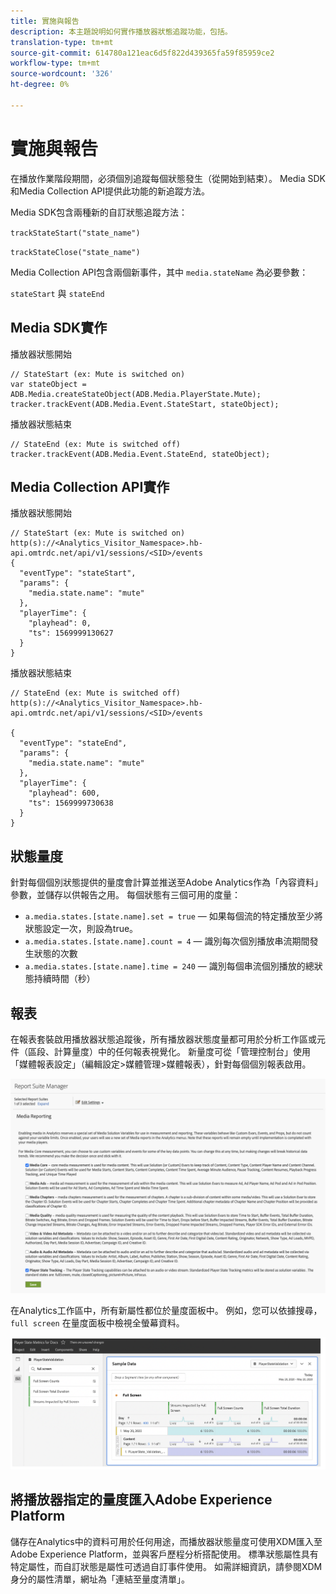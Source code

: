 ```yaml
---
title: 實施與報告
description: 本主題說明如何實作播放器狀態追蹤功能，包括。
translation-type: tm+mt
source-git-commit: 614780a121eac6d5f822d439365fa59f85959ce2
workflow-type: tm+mt
source-wordcount: '326'
ht-degree: 0%

---
```



# 實施與報告

在播放作業階段期間，必須個別追蹤每個狀態發生（從開始到結束）。 Media SDK和Media Collection API提供此功能的新追蹤方法。

Media SDK包含兩種新的自訂狀態追蹤方法：

`trackStateStart("state_name")`

`trackStateClose("state_name")`


Media Collection API包含兩個新事件，其中 `media.stateName` 為必要參數：

`stateStart` 與 `stateEnd`

## Media SDK實作

播放器狀態開始

```
// StateStart (ex: Mute is switched on)
var stateObject = ADB.Media.createStateObject(ADB.Media.PlayerState.Mute);
tracker.trackEvent(ADB.Media.Event.StateStart, stateObject);
```

播放器狀態結束

```
// StateEnd (ex: Mute is switched off)
tracker.trackEvent(ADB.Media.Event.StateEnd, stateObject);
```


## Media Collection API實作

播放器狀態開始

```
// StateStart (ex: Mute is switched on)
http(s)://<Analytics_Visitor_Namespace>.hb-api.omtrdc.net/api/v1/sessions/<SID>/events
{
  "eventType": "stateStart",
  "params": {
    "media.state.name": "mute"
  },
  "playerTime": {
    "playhead": 0,
    "ts": 1569999130627
  }
}
```

播放器狀態結束

```
// StateEnd (ex: Mute is switched off)
http(s)://<Analytics_Visitor_Namespace>.hb-api.omtrdc.net/api/v1/sessions/<SID>/events

{
  "eventType": "stateEnd",
  "params": {
    "media.state.name": "mute"
  },
  "playerTime": {
    "playhead": 600,
    "ts": 1569999730638
  }
}
```

## 狀態量度

針對每個個別狀態提供的量度會計算並推送至Adobe Analytics作為「內容資料」參數，並儲存以供報告之用。 每個狀態有三個可用的度量：

* `a.media.states.[state.name].set = true` — 如果每個流的特定播放至少將狀態設定一次，則設為true。
* `a.media.states.[state.name].count = 4` — 識別每次個別播放串流期間發生狀態的次數
* `a.media.states.[state.name].time = 240` — 識別每個串流個別播放的總狀態持續時間（秒）

## 報表

在報表套裝啟用播放器狀態追蹤後，所有播放器狀態度量都可用於分析工作區或元件（區段、計算量度）中的任何報表視覺化。 新量度可從「管理控制台」使用「媒體報表設定」（編輯設定>媒體管理>媒體報表），針對每個個別報表啟用。

![](assets/report-setup.png)

在Analytics工作區中，所有新屬性都位於量度面板中。 例如，您可以依據搜尋， `full screen` 在量度面板中檢視全螢幕資料。

![](assets/full-screen-report.png)

## 將播放器指定的量度匯入Adobe Experience Platform

儲存在Analytics中的資料可用於任何用途，而播放器狀態量度可使用XDM匯入至Adobe Experience Platform，並與客戶歷程分析搭配使用。 標準狀態屬性具有特定屬性，而自訂狀態是屬性可透過自訂事件使用。 如需詳細資訊，請參閱XDM身分的屬性清單，網址為「連結至量度清單」。
